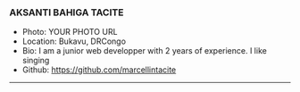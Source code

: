 ### AKSANTI BAHIGA TACITE
- Photo: YOUR PHOTO URL
- Location: Bukavu, DRCongo
- Bio: I am a junior web developper with 2 years of experience. I like singing
- Github: https://github.com/marcellintacite
***
